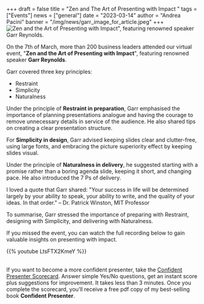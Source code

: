 +++
draft = false
title = "Zen and The Art of Presenting with Impact "
tags = ["Events"]
news = ["general"]
date = "2023-03-14"
author = "Andrea Pacini"
banner = "/img/news/garr_image_for_article.jpeg"
+++
![**Zen and the Art of Presenting with Impact**", featuring renowned speaker **Garr Reynolds**.](/img/news/garr_image_for_article.jpeg)

On the 7th of March, more than 200 business leaders attended our virtual event, "**Zen and the Art of Presenting with Impact**", featuring renowned speaker **Garr Reynolds**. 

Garr covered three key principles: 

* Restraint
* Simplicity 
* Naturalness

Under the principle of **Restraint in preparation**, Garr emphasised the importance of planning presentations analogue and having the courage to remove unnecessary details in service of the audience. He also shared tips on creating a clear presentation structure.

For **Simplicity in design**, Garr advised keeping slides clear and clutter-free, using large fonts, and embracing the picture superiority effect by keeping slides visual.

Under the principle of **Naturalness in delivery**, he suggested starting with a promise rather than a boring agenda slide, keeping it short, and changing pace. He also introduced the 7 Ps of delivery.

I loved a quote that Garr shared: "Your success in life will be determined largely by your ability to speak, your ability to write, and the quality of your ideas. In that order." – Dr. Patrick Winston, MIT Professor

To summarise, Garr stressed the importance of preparing with Restraint, designing with Simplicity, and delivering with Naturalness. 

If you missed the event, you can watch the full recording below to gain valuable insights on presenting with impact.

{{% youtube LtsFTX2KmeY %}}

\
If you want to become a more confident presenter, take the [Confident Presenter Scorecard](https://presentationscorecard.scoreapp.com/). Answer simple Yes/No questions, get an instant score plus suggestions for improvement. It takes less than 3 minutes. Once you complete the scorecard, you’ll receive a free pdf copy of my best-selling book **Confident Presenter**.